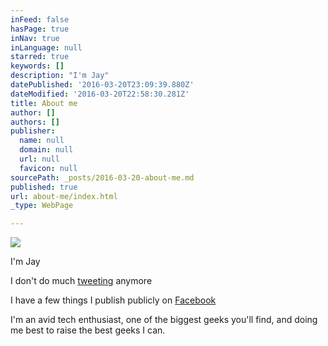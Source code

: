 ```yaml
---
inFeed: false
hasPage: true
inNav: true
inLanguage: null
starred: true
keywords: []
description: "I'm Jay"
datePublished: '2016-03-20T23:09:39.880Z'
dateModified: '2016-03-20T22:58:30.281Z'
title: About me
author: []
authors: []
publisher:
  name: null
  domain: null
  url: null
  favicon: null
sourcePath: _posts/2016-03-20-about-me.md
published: true
url: about-me/index.html
_type: WebPage

---
```

![](https://the-grid-user-content.s3-us-west-2.amazonaws.com/a292f215-5819-40cd-806e-c7fdb1527bd1.png)

I'm Jay

I don't do much [tweeting][0] anymore

I have a few things I publish publicly on [Facebook][1]

I'm an avid tech enthusiast, one of the biggest geeks you'll find, and doing me best to raise the best geeks I can.


[0]: https://twitter.com/jaymcc
[1]: https://facebook.com/jaymcc